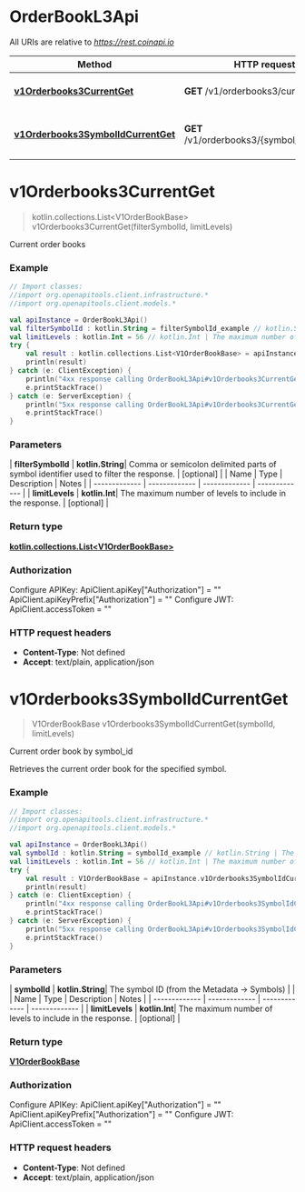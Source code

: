 # OrderBookL3Api

All URIs are relative to *https://rest.coinapi.io*

| Method | HTTP request | Description |
| ------------- | ------------- | ------------- |
| [**v1Orderbooks3CurrentGet**](OrderBookL3Api.md#v1Orderbooks3CurrentGet) | **GET** /v1/orderbooks3/current | Current order books |
| [**v1Orderbooks3SymbolIdCurrentGet**](OrderBookL3Api.md#v1Orderbooks3SymbolIdCurrentGet) | **GET** /v1/orderbooks3/{symbol_id}/current | Current order book by symbol_id |


<a id="v1Orderbooks3CurrentGet"></a>
# **v1Orderbooks3CurrentGet**
> kotlin.collections.List&lt;V1OrderBookBase&gt; v1Orderbooks3CurrentGet(filterSymbolId, limitLevels)

Current order books

### Example
```kotlin
// Import classes:
//import org.openapitools.client.infrastructure.*
//import org.openapitools.client.models.*

val apiInstance = OrderBookL3Api()
val filterSymbolId : kotlin.String = filterSymbolId_example // kotlin.String | Comma or semicolon delimited parts of symbol identifier used to filter the response.
val limitLevels : kotlin.Int = 56 // kotlin.Int | The maximum number of levels to include in the response.
try {
    val result : kotlin.collections.List<V1OrderBookBase> = apiInstance.v1Orderbooks3CurrentGet(filterSymbolId, limitLevels)
    println(result)
} catch (e: ClientException) {
    println("4xx response calling OrderBookL3Api#v1Orderbooks3CurrentGet")
    e.printStackTrace()
} catch (e: ServerException) {
    println("5xx response calling OrderBookL3Api#v1Orderbooks3CurrentGet")
    e.printStackTrace()
}
```

### Parameters
| **filterSymbolId** | **kotlin.String**| Comma or semicolon delimited parts of symbol identifier used to filter the response. | [optional] |
| Name | Type | Description  | Notes |
| ------------- | ------------- | ------------- | ------------- |
| **limitLevels** | **kotlin.Int**| The maximum number of levels to include in the response. | [optional] |

### Return type

[**kotlin.collections.List&lt;V1OrderBookBase&gt;**](V1OrderBookBase.md)

### Authorization


Configure APIKey:
    ApiClient.apiKey["Authorization"] = ""
    ApiClient.apiKeyPrefix["Authorization"] = ""
Configure JWT:
    ApiClient.accessToken = ""

### HTTP request headers

 - **Content-Type**: Not defined
 - **Accept**: text/plain, application/json

<a id="v1Orderbooks3SymbolIdCurrentGet"></a>
# **v1Orderbooks3SymbolIdCurrentGet**
> V1OrderBookBase v1Orderbooks3SymbolIdCurrentGet(symbolId, limitLevels)

Current order book by symbol_id

Retrieves the current order book for the specified symbol.

### Example
```kotlin
// Import classes:
//import org.openapitools.client.infrastructure.*
//import org.openapitools.client.models.*

val apiInstance = OrderBookL3Api()
val symbolId : kotlin.String = symbolId_example // kotlin.String | The symbol ID (from the Metadata -> Symbols)
val limitLevels : kotlin.Int = 56 // kotlin.Int | The maximum number of levels to include in the response.
try {
    val result : V1OrderBookBase = apiInstance.v1Orderbooks3SymbolIdCurrentGet(symbolId, limitLevels)
    println(result)
} catch (e: ClientException) {
    println("4xx response calling OrderBookL3Api#v1Orderbooks3SymbolIdCurrentGet")
    e.printStackTrace()
} catch (e: ServerException) {
    println("5xx response calling OrderBookL3Api#v1Orderbooks3SymbolIdCurrentGet")
    e.printStackTrace()
}
```

### Parameters
| **symbolId** | **kotlin.String**| The symbol ID (from the Metadata -&gt; Symbols) | |
| Name | Type | Description  | Notes |
| ------------- | ------------- | ------------- | ------------- |
| **limitLevels** | **kotlin.Int**| The maximum number of levels to include in the response. | [optional] |

### Return type

[**V1OrderBookBase**](V1OrderBookBase.md)

### Authorization


Configure APIKey:
    ApiClient.apiKey["Authorization"] = ""
    ApiClient.apiKeyPrefix["Authorization"] = ""
Configure JWT:
    ApiClient.accessToken = ""

### HTTP request headers

 - **Content-Type**: Not defined
 - **Accept**: text/plain, application/json

